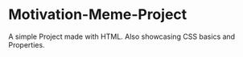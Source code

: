 # Motivation-Meme-Project
A simple Project made with HTML. Also showcasing CSS basics and Properties.
